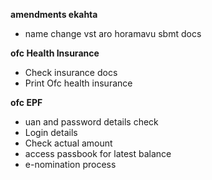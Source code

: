 **amendments ekahta**
- name change vst aro horamavu sbmt docs 

**ofc Health Insurance**
- Check insurance docs
- Print Ofc health insurance
 
**ofc EPF**
- uan and password details check
- Login details
- Check actual amount
- access passbook for latest balance
- e-nomination process 
